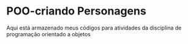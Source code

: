 # POO-criando Personagens

Aqui está armazenado meus códigos para atividades da disciplina de programação orientado a objetos
 
